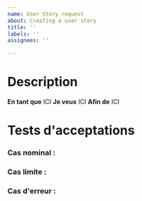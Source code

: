 ```yaml
---
name: User Story request
about: Creating a user story
title: ''
labels: ''
assignees: ''

---
```


# Description

**En tant que**
ICI
**Je veux**
ICI
**Afin de**
ICI

# Tests d'acceptations

### Cas nominal :

### Cas limite :

### Cas d'erreur :
